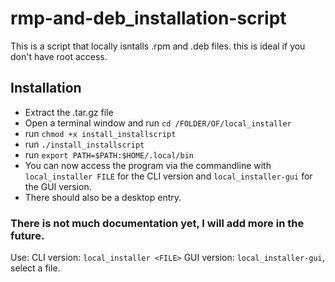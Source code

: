 # rmp-and-deb_installation-script
This is a script that locally isntalls .rpm and .deb files. this is ideal if you don't have root access.

## Installation
* Extract the .tar.gz file
* Open a terminal window and run `cd /FOLDER/OF/local_installer`
* run `chmod +x install_installscript`
* run `./install_installscript`
* run `export PATH=$PATH:$HOME/.local/bin`
* You can now access the program via the commandline with `local_installer FILE` for the CLI version and `local_installer-gui` for the GUI version.
* There should also be a desktop entry.
### There is not much documentation yet, I will add more in the future.
Use:
CLI version: `local_installer <FILE>`
GUI version: `local_installer-gui`, select a file.
